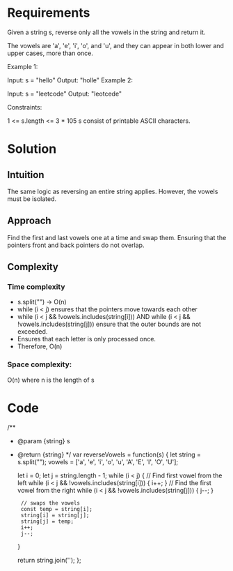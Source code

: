 # Requirements 

Given a string s, reverse only all the vowels in the string and return it.

The vowels are 'a', 'e', 'i', 'o', and 'u', and they can appear in both lower and upper cases, more than once.

Example 1:

Input: s = "hello"
Output: "holle"
Example 2:

Input: s = "leetcode"
Output: "leotcede"
 
Constraints:

1 <= s.length <= 3 * 105
s consist of printable ASCII characters.

# Solution

## Intuition
The same logic as reversing an entire string applies. However, the vowels must be isolated.

## Approach
Find the first and last vowels one at a time and swap them. Ensuring that the pointers front and back pointers do not overlap.

## Complexity
### Time complexity
- s.split("") -> O(n)
- while (i < j) ensures that the pointers move towards each other
- while (i < j && !vowels.includes(string[i])) AND while (i < j && !vowels.includes(string[j])) ensure that the outer bounds are not exceeded.
- Ensures that each letter is only processed once.
- Therefore, O(n)
### Space complexity:
O(n) where n is the length of s

# Code

/**
 * @param {string} s
 * @return {string}
 */
var reverseVowels = function(s) {
    let string = s.split("");
    vowels = ['a', 'e', 'i', 'o', 'u', 'A', 'E', 'I', 'O', 'U'];

    let i = 0;
    let j = string.length - 1;
    while (i < j) {
        // Find first vowel from the left
        while (i < j && !vowels.includes(string[i])) {
            i++;
        }
        // Find the first vowel from the right
        while (i < j && !vowels.includes(string[j])) {
            j--;
        }
        
        // swaps the vowels
        const temp = string[i];
        string[i] = string[j];
        string[j] = temp;
        i++;
        j--;
    }

    return string.join('');
};
